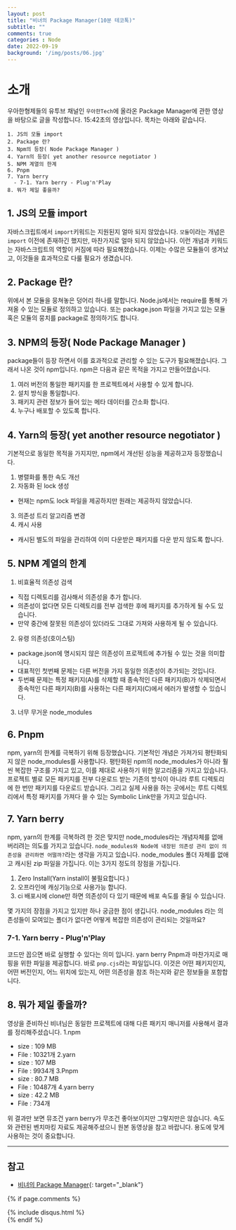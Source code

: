 ```yaml
---
layout: post
title: "비녀의 Package Manager(10분 테코톡)"
subtitle: ""
comments: true
categories : Node
date: 2022-09-19
background: '/img/posts/06.jpg'
---
```


# 소개
우아한형제들의 유투브 채널인 `우아한Tech`에 올라온 Package Manager에 관한 영상을 바탕으로 글을 작성합니다.
15:42초의 영상입니다.
목차는 아래와 같습니다.
```
1. JS의 모듈 import
2. Package 란?
3. Npm의 등장( Node Package Manager )
4. Yarn의 등장( yet another resource negotiator )
5. NPM 계열의 한계
6. Pnpm
7. Yarn berry
  - 7-1. Yarn berry - Plug'n'Play
8. 뭐가 제일 좋을까?
```

## 1. JS의 모듈 import
자바스크립트에서 `import`키워드는 지원된지 얼마 되지 않았습니다.
`모듈`이라는 개념은 `import` 이전에 존재하긴 했지만, 마찬가지로 얼마 되지 않았습니다.
이런 개념과 키워드는 자바스크립트의 역할이 커짐에 따라 필요해졌습니다.
이제는 수많은 모듈들이 생겨났고, 이것들을 효과적으로 다룰 필요가 생겼습니다.

## 2. Package 란?
위에서 본 모듈을 뭉쳐놓은 덩어리 하나를 말합니다.
Node.js에서는 require를 통해 가져올 수 있는 모듈로 정의하고 있습니다.
또는 package.json 파일을 가지고 있는 모듈 혹은 모듈의 뭉치를 package로 정의하기도 합니다.

## 3. NPM의 등장( Node Package Manager )
package들이 등장 하면서 이를 효과적으로 관리할 수 있는 도구가 필요해졌습니다.
그래서 나온 것이 npm입니다.
npm은 다음과 같은 목적을 가지고 만들어졌습니다.
1. 여러 버전의 통일한 패키지를 한 프로젝트에서 사용할 수 있게 합니다.
2. 설치 방식을 통일합니다.
3. 패키지 관련 정보가 들어 있는 메타 데이터를 간소화 합니다.
4. 누구나 배포할 수 있도록 합니다.

## 4. Yarn의 등장( yet another resource negotiator )
기본적으로 동일한 목적을 가지지만, npm에서 개선된 성능을 제공하고자 등장했습니다.
1. 병렬화를 통한 속도 개선
2. 자동화 된 lock 생성
  - 현재는 npm도 lock 파일을 제공하지만 원래는 제공하지 않았습니다.
3. 의존성 트리 알고리즘 변경
4. 캐시 사용
  - 캐시된 별도의 파일을 관리하여 이미 다운받은 패키지를 다운 받지 않도록 합니다.

## 5. NPM 계열의 한계
1. 비효율적 의존성 검색
  - 직접 디렉토리를 검사해서 의존성을 추가 합니다.
  - 의존성이 없다면 모든 디렉토리를 전부 검색한 후에 패키지를 추가하게 될 수도 있습니다.
  - 만약 중간에 잘못된 의존성이 있더라도 그대로 가져와 사용하게 될 수 있습니다.
2. 유령 의존성(호이스팅)
  - package.json에 명시되지 않은 의존성이 프로젝트에 추가될 수 있는 것을 의미합니다.
  - 대표적인 첫번째 문제는 다른 버전을 가지 동일한 의존성이 추가되는 것입니다.
  - 두번째 문제는 특정 패키지(A)를 삭제할 때 종속적인 다른 패키지(B)가 삭제되면서 종속적인 다른 패키지(B)를 사용하는 다른 패키지(C)에서 에러가 발생할 수 있습니다.
3. 너무 무거운 node_modules

## 6. Pnpm
npm, yarn의 한계를 극복하기 위해 등장했습니다.
기본적인 개념은 가져가되 평탄화되지 않은 node_modules를 사용합니다.
평탄화된 npm의 node_modules가 아니라 훨씬 복잡한 구조를 가지고 있고, 이를 제대로 사용하기 위한 알고리즘을 가지고 있습니다.
프로젝트 별로 모든 패키지를 전부 다운로드 받는 기존의 방식이 아니라 루트 디렉토리에 한 번만 패키지를 다운로드 받습니다.
그리고 실제 사용을 하는 곳에서는 루트 디렉토리에서 특정 패키지를 가져다 쓸 수 있는 Symbolic Link만을 가지고 있습니다.

## 7. Yarn berry
npm, yarn의 한계를 극복하려 한 것은 맞지만 node_modules라는 개념자체를 없애 버리려는 의도를 가지고 있습니다.
`node_modules와 Node에 내장된 의존성 관리 없이 의존성을 관리하면 어떨까?`라는 생각을 가지고 있습니다.
node_modules 폴더 자체를 없애고 캐시된 zip 파일을 가집니다.
이는 3가지 정도의 장점을 가집니다.
1. Zero Install(Yarn install이 불필요합니다.)
2. 오프라인에 캐싱기능으로 사용가능 합니다.
3. ci 배포시에 clone만 하면 의존성이 다 있기 때문에 배포 속도를 줄일 수 있습니다.

몇 가지의 장점을 가지고 있지만 하나 궁금한 점이 생깁니다.
node_modules 라는 의존성들이 모여있는 폴더가 없다면 어떻게 복잡한 의존성이 관리되는 것일까요?

### 7-1. Yarn berry - Plug'n'Play
코드만 꼽으면 바로 실행할 수 있다는 의미 입니다.
yarn berry Pnpm과 마찬가지로 매핑을 위한 파일을 제공합니다.
바로 `pnp.cjs`라는 파일입니다.
이것은 어떤 패키지인지, 어떤 버전인지, 어느 위치에 있는지, 어떤 의존성을 참조 하는지와 같은 정보들을 포함합니다.

## 8. 뭐가 제일 좋을까?
영상을 준비하신 비녀님은 동일한 프로젝트에 대해 다른 패키지 매니저를 사용해서 결과를 정리해주셨습니다.
1.npm
  - size : 109 MB
  - File : 10321개
2.yarn
  - size : 107 MB
  - File : 9934개
3.Pnpm
  - size : 80.7 MB
  - File : 10487개
4.yarn berry
  - size : 42.2 MB
  - File : 734개

위 결과만 보면 뮤조건 yarn berry가 무조건 좋아보이지만 그렇지만은 않습니다.
속도와 관련된 벤치마킹 자료도 제공해주셨으니 원본 동영상을 참고 바랍니다.
용도에 맞게 사용하는 것이 중요합니다.

---
## 참고
- [비녀의 Package Manager](https://m.youtube.com/watch?v=Ds7EjE8Rhjs){: target="_blank"}


{% if page.comments %}
<div id="post-disqus" class="container">
{% include disqus.html %}
</div>
{% endif %}
